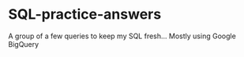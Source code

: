 # SQL-practice-answers
A group of a few queries to keep my SQL fresh... Mostly using Google BigQuery
